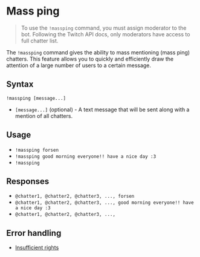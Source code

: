 # Mass ping


> To use the `!massping` command, you must assign moderator to the bot.
> Following the Twitch API docs, only moderators have access to full chatter list.


The `!massping` command gives the ability to mass mentioning (mass ping) chatters.
This feature allows you to quickly and efficiently draw the attention of a large number of users to a certain message.

## Syntax
`!massping [message...]`

+ `[message...]` (optional) - A text message that will be sent along with a mention of all chatters.

## Usage

+ `!massping forsen`
+ `!massping good morning everyone!! have a nice day :3`
+ `!massping`

## Responses

+ `@chatter1, @chatter2, @chatter3, ..., forsen`
+ `@chatter1, @chatter2, @chatter3, ..., good morning everyone!! have a nice day :3`
+ `@chatter1, @chatter2, @chatter3, ...,`

## Error handling

+ [Insufficient rights](/wiki/errors#3)
